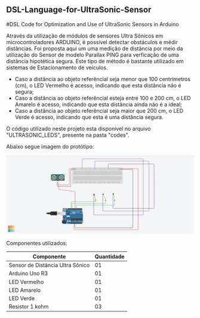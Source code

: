## DSL-Language-for-UltraSonic-Sensor
#DSL Code for Optimization and Use of UltraSonic Sensors in Arduino
 
 Através da utilização de módulos de sensores Ultra Sônicos em microcontroladores ARDUINO, é possível detectar obstáculos e médir distâncias. Foi proposta aqui um uma medição de distância por meio da utilização do Sensor de modelo Parallax PING para verficação de uma distância hipotética segura. Este tipo de método é bastante utilizado em sistemas de Estacionamento de veículos.
 
* Caso a distância ao objeto referêncial seja menor que 100 centrímetros (cm), o LED Vermelho é acesso, indicando que esta distância não é segura;
* Caso a distância ao objeto referêncial esteja entre 100 e 200 cm, o LED Amarelo é acesso, indicando que esta distância ainda não é a ideal;
* Caso a distância ao objeto referêncial seja maior que 200 cm, o LED Verde é acesso, indicando que esta é uma distância segura.
 
 O código utilizado neste projeto esta disponível no arquivo "ULTRASONIC_LEDS", presente na pasta "codes".
 
 Abaixo segue imagem do protótipo:
 
![ScreenShot](pictures/SONAR_LEDS.png)


Componentes utilizados:

Componente| Quantidade 
------------- |------------- |
 Sensor de Distância Ultra Sônico| 01   
 Arduino Uno R3 | 01
 LED Vermelho | 01
 LED Amarelo | 01
 LED Verde | 01
 Resistor 1 kohm | 03
 



